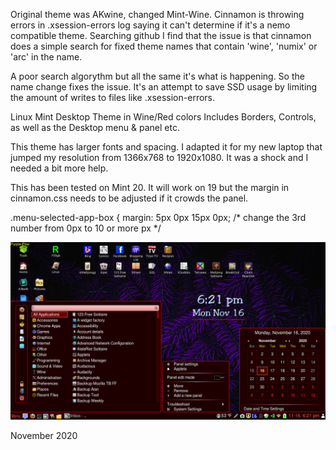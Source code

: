 Original theme was AKwine, changed Mint-Wine.  Cinnamon is throwing errors in .xsession-errors log
saying it can't determine if it's a nemo compatible theme.  Searching github I find that the
issue is that cinnamon does a simple search for fixed theme names that contain 'wine',
'numix' or 'arc' in the name.

A poor search algorythm but all the same it's what is happening.  So the name change fixes the issue.
It's an attempt to save SSD usage by limiting the amount of writes to files like .xsession-errors.

Linux Mint Desktop Theme in Wine/Red colors
Includes Borders, Controls, as well as the Desktop menu & panel etc.

This theme has larger fonts and spacing.  I adapted it for my new laptop that jumped my resolution from 1366x768 to 1920x1080.   It was a shock and I needed a bit more help.

This has been tested on Mint 20. It will work on 19 but the margin in cinnamon.css needs to be adjusted if it crowds the panel.

.menu-selected-app-box {
    margin: 5px 0px 15px 0px;   /* change the 3rd number from 0px to 10 or more px */

![](Sample.jpg)

November 2020
